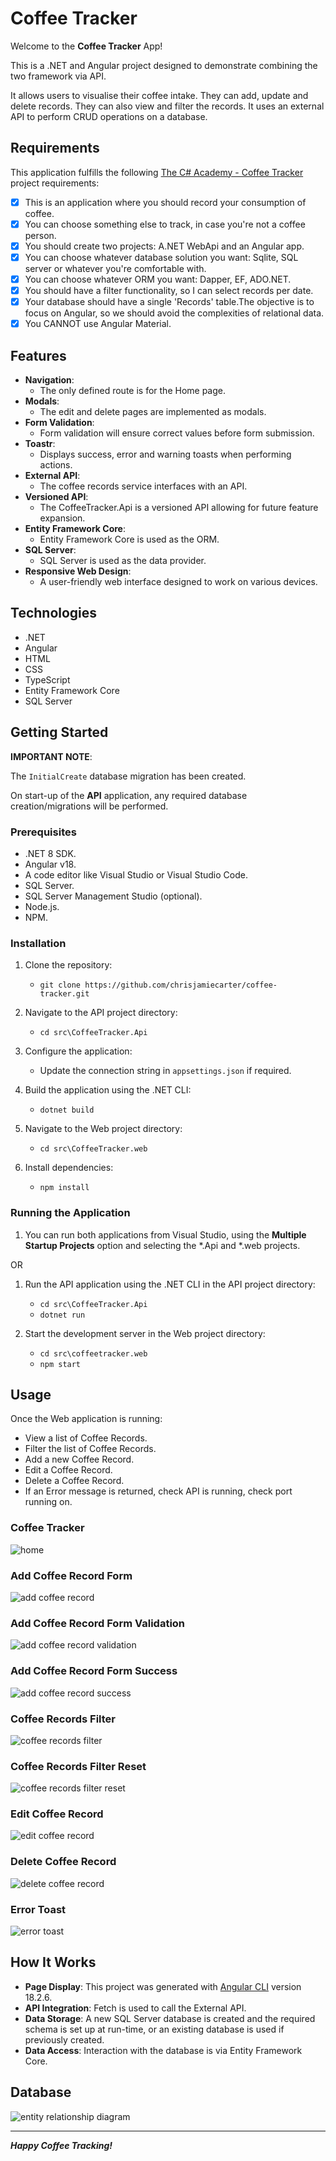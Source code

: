 # Coffee Tracker

Welcome to the **Coffee Tracker** App!

This is a .NET and Angular project designed to demonstrate combining the two framework via API.

It allows users to visualise their coffee intake. They can add, update and delete records. They can also view and filter the records. It uses an external API to perform CRUD operations on a database.

## Requirements

This application fulfills the following [The C# Academy - Coffee Tracker](https://thecsharpacademy.com/project/32/Coffee%20Tracker) project requirements:

- [x] This is an application where you should record your consumption of coffee.
- [x] You can choose something else to track, in case you're not a coffee person.
- [x] You should create two projects: A.NET WebApi and an Angular app.
- [x] You can choose whatever database solution you want: Sqlite, SQL server or whatever you're comfortable with.
- [x] You can choose whatever ORM you want: Dapper, EF, ADO.NET.
- [x] You should have a filter functionality, so I can select records per date.
- [x] Your database should have a single 'Records' table.The objective is to focus on Angular, so we should avoid the complexities of relational data.
- [x] You CANNOT use Angular Material.

## Features

- **Navigation**:
	- The only defined route is for the Home page.
- **Modals**:
	- The edit and delete pages are implemented as modals.
- **Form Validation**:
	- Form validation will ensure correct values before form submission.
- **Toastr**:
	- Displays success, error and warning toasts when performing actions.
- **External API**:
	- The coffee records service interfaces with an API.
- **Versioned API**:
	- The CoffeeTracker.Api is a versioned API allowing for future feature expansion.
- **Entity Framework Core**:
	- Entity Framework Core is used as the ORM.
- **SQL Server**:
	- SQL Server is used as the data provider.
- **Responsive Web Design**: 
	- A user-friendly web interface designed to work on various devices.

## Technologies

- .NET
- Angular
- HTML
- CSS
- TypeScript
- Entity Framework Core
- SQL Server

## Getting Started

**IMPORTANT NOTE**: 

The `InitialCreate` database migration has been created.

On start-up of the **API** application, any required database creation/migrations will be performed.

### Prerequisites

- .NET 8 SDK.
- Angular v18.
- A code editor like Visual Studio or Visual Studio Code.
- SQL Server.
- SQL Server Management Studio (optional).
- Node.js.
- NPM.

### Installation

1. Clone the repository:
	- `git clone https://github.com/chrisjamiecarter/coffee-tracker.git`

2. Navigate to the API project directory:
	- `cd src\CoffeeTracker.Api`
	
3. Configure the application:
	- Update the connection string in `appsettings.json` if required.
	
4. Build the application using the .NET CLI:
	- `dotnet build`

5. Navigate to the Web project directory:
	- `cd src\CoffeeTracker.web`

6. Install dependencies:
	- `npm install`

### Running the Application

1. You can run both applications from Visual Studio, using the **Multiple Startup Projects** option and selecting the *.Api and *.web projects.

OR

1. Run the API application using the .NET CLI in the API project directory:
	- `cd src\CoffeeTracker.Api`
	- `dotnet run`

2. Start the development server in the Web project directory:
	- `cd src\coffeetracker.web`
	- `npm start`

## Usage

Once the Web application is running:

- View a list of Coffee Records.
- Filter the list of Coffee Records.
- Add a new Coffee Record.
- Edit a Coffee Record.
- Delete a Coffee Record.
- If an Error message is returned, check API is running, check port running on.

### Coffee Tracker

![home](./_resources/coffee-tracker-home.png)

### Add Coffee Record Form

![add coffee record](./_resources/coffee-tracker-add-form.png)

### Add Coffee Record Form Validation

![add coffee record validation](./_resources/coffee-tracker-add-form-validation.png)

### Add Coffee Record Form Success

![add coffee record success](./_resources/coffee-tracker-add-success.png)

### Coffee Records Filter

![coffee records filter](./_resources/coffee-tracker-filter-applied.png)

### Coffee Records Filter Reset

![coffee records filter reset](./_resources/coffee-tracker-filter-reset.png)

### Edit Coffee Record

![edit coffee record](./_resources/coffee-tracker-edit.png)

### Delete Coffee Record

![delete coffee record](./_resources/coffee-tracker-delete.png)

### Error Toast

![error toast](./_resources/coffee-tracker-error.png)

## How It Works

- **Page Display**: This project was generated with [Angular CLI](https://github.com/angular/angular-cli) version 18.2.6.
- **API Integration**: Fetch is used to call the External API.
- **Data Storage**: A new SQL Server database is created and the required schema is set up at run-time, or an existing database is used if previously created.
- **Data Access**: Interaction with the database is via Entity Framework Core.

## Database

![entity relationship diagram](./_resources/entity-relationship-diagram.png)

---
***Happy Coffee Tracking!***
